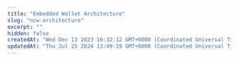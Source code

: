 ```yaml
---
title: "Embedded Wallet Architecture"
slug: "ncw-architecture"
excerpt: ""
hidden: false
createdAt: "Wed Dec 13 2023 16:32:12 GMT+0000 (Coordinated Universal Time)"
updatedAt: "Thu Jul 25 2024 13:49:19 GMT+0000 (Coordinated Universal Time)"
---
```

